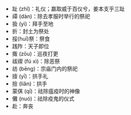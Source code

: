 * 趾 (zhǐ)：礼仪；嬴取威于百仪兮，姜本支乎三趾
* 禫 (dàn)：除去孝服时举行的祭祀
* 扱 (yì)：拜手至地
* 折：封土为祭处
* 挼(huī)祭：祭食
* 践阼：天子即位
* 掫 (zōu)：巡夜打更
* 祓禊 (fú xì)：除恶祭
* 祊 (bēng)：宗庙门内的祭祀
* 撎 (yī)：拱手礼
* 撿 (liǎn)：拱手
* 蒙倛 (qī)：祛除瘟疫时的神像
* 儺 (nuó)：祛除疫鬼的仪式
* 赴：奔丧